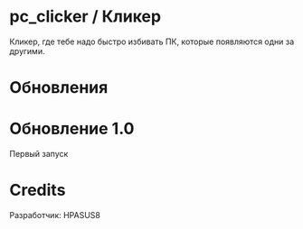 # pc_clicker / Кликер
Кликер, где тебе надо быстро избивать ПК, которые появляются одни за другими.

# Обновления
# Обновление 1.0
Первый запуск

# Credits
Разработчик: HPASUS8
